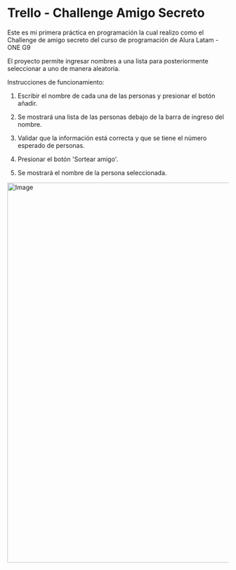 <h1>Trello - Challenge Amigo Secreto </h1>
Este es mi primera práctica en programación la cual realizo como el Challenge de amigo secreto del curso de programación de Alura Latam - ONE G9 

El proyecto permite ingresar nombres a una lista para posteriormente seleccionar a uno de manera aleatoria.

Instrucciones de funcionamiento:

1. Escribir el nombre de cada una de las personas y presionar el botón añadir.
    
2. Se mostrará una lista de las personas debajo de la barra de ingreso del nombre.

3. Validar que la información está correcta y que se tiene el número esperado de personas.

4. Presionar el botón 'Sortear amigo'.
    
5. Se mostrará el nombre de la persona seleccionada. 


<img width="1240" height="864" alt="Image" src="https://github.com/user-attachments/assets/fb7381ca-e935-4557-8701-58f1fdecee34" />
